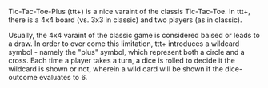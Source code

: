 Tic-Tac-Toe-Plus (ttt+) is a nice varaint of the classis Tic-Tac-Toe. In ttt+, there is a 4x4 board (vs. 3x3 in classic) and two players (as in classic). 

Usually, the 4x4 varaint of the classic game is considered baised or leads to a draw. In order to over come this limitation, ttt+ introduces a wildcard symbol - namely the "plus" symbol, which represent both a circle and a cross. Each time a player takes a turn, a dice is rolled to decide it the wildcard is shown or not, wherein a wild card will be shown if the dice-outcome evaluates to 6.
